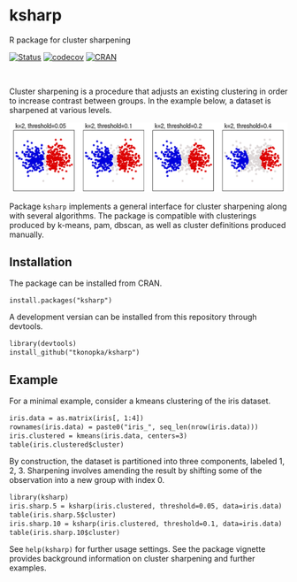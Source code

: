 # ksharp

R package for cluster sharpening

[![Status](https://travis-ci.org/tkonopka/ksharp.svg?branch=master)](https://travis-ci.org/tkonopka/ksharp)
[![codecov](https://codecov.io/gh/tkonopka/ksharp/branch/master/graph/badge.svg)](https://codecov.io/gh/tkonopka/ksharp)
[![CRAN](https://www.r-pkg.org/badges/version/ksharp)](https://cran.r-project.org/web/packages/ksharp/)


&nbsp;

Cluster sharpening is a procedure that adjusts an existing clustering in order to increase contrast between groups. In the example below, a dataset is sharpened at various levels. 

<img src="https://github.com/tkonopka/ksharp/blob/main/vignettes/ksharp-thresholds.png?raw=true" alt="cluster sharpening at thresholds from 0.05 to 0.4" width="600px"></img>

Package `ksharp` implements a general interface for cluster sharpening along with several algorithms. The package is compatible with clusterings produced by k-means, pam, dbscan, as well as cluster definitions produced manually.


## Installation

The package can be installed from CRAN.

```{r}
install.packages("ksharp")
```

A development versian can be installed from this repository through devtools.

```{r}
library(devtools)
install_github("tkonopka/ksharp")
```



## Example

For a minimal example, consider a kmeans clustering of the iris dataset.

```{r}
iris.data = as.matrix(iris[, 1:4])
rownames(iris.data) = paste0("iris_", seq_len(nrow(iris.data)))
iris.clustered = kmeans(iris.data, centers=3)
table(iris.clustered$cluster)
```

By construction, the dataset is partitioned into three components, labeled 1, 2, 3. Sharpening involves amending the result by shifting some of the observation into a new group with index 0.

```{r}
library(ksharp)
iris.sharp.5 = ksharp(iris.clustered, threshold=0.05, data=iris.data)
table(iris.sharp.5$cluster)
iris.sharp.10 = ksharp(iris.clustered, threshold=0.1, data=iris.data)
table(iris.sharp.10$cluster)
```

See `help(ksharp)` for further usage settings. See the package vignette provides background information on cluster sharpening and further examples. 

